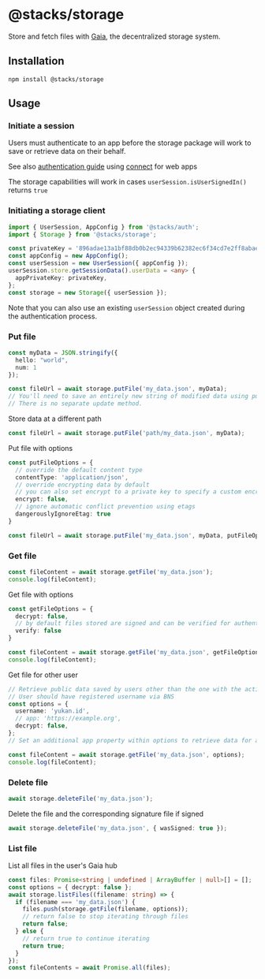 # @stacks/storage

Store and fetch files with [Gaia](https://docs.stacks.co/build-apps/references/gaia), the decentralized storage system.

## Installation

```
npm install @stacks/storage
```

## Usage

### Initiate a session
Users must authenticate to an app before the storage package will work to save or retrieve data on their behalf.

See also [authentication guide](https://docs.stacks.co/build-apps/guides/authentication) using [connect](https://github.com/blockstack/connect#readme) for web apps

The storage capabilities will work in cases `userSession.isUserSignedIn()` returns `true`

### Initiating a storage client

```typescript
import { UserSession, AppConfig } from '@stacks/auth';
import { Storage } from '@stacks/storage';

const privateKey = '896adae13a1bf88db0b2ec94339b62382ec6f34cd7e2ff8abae7ec271e05f9d8';
const appConfig = new AppConfig();
const userSession = new UserSession({ appConfig });
userSession.store.getSessionData().userData = <any> {
  appPrivateKey: privateKey,
};
const storage = new Storage({ userSession });
```

Note that you can also use an existing `userSession` object created during the authentication process.

### Put file

```typescript
const myData = JSON.stringify({
  hello: "world",
  num: 1
});

const fileUrl = await storage.putFile('my_data.json', myData);
// You'll need to save an entirely new string of modified data using putFile with the same fileName every time you want to update a record. 
// There is no separate update method.
```

Store data at a different path

```typescript
const fileUrl = await storage.putFile('path/my_data.json', myData);
```

Put file with options

```typescript
const putFileOptions = {
  // override the default content type
  contentType: 'application/json', 
  // override encrypting data by default
  // you can also set encrypt to a private key to specify a custom encryption key
  encrypt: false, 
  // ignore automatic conflict prevention using etags
  dangerouslyIgnoreEtag: true
}

const fileUrl = await storage.putFile('my_data.json', myData, putFileOptions);
```

### Get file

```typescript
const fileContent = await storage.getFile('my_data.json');
console.log(fileContent);
```

Get file with options

```typescript
const getFileOptions = {
  decrypt: false,
  // by default files stored are signed and can be verified for authenticity
  verify: false
}

const fileContent = await storage.getFile('my_data.json', getFileOptions);
console.log(fileContent);
```

Get file for other user

```typescript
// Retrieve public data saved by users other than the one with the active session
// User should have registered username via BNS
const options = {
  username: 'yukan.id',
  // app: 'https://example.org',
  decrypt: false,
};
// Set an additional app property within options to retrieve data for a user as saved by an app hosted at a separate domain

const fileContent = await storage.getFile('my_data.json', options);
console.log(fileContent);
```

### Delete file

```typescript
await storage.deleteFile('my_data.json');
```

Delete the file and the corresponding signature file if signed

```typescript
await storage.deleteFile('my_data.json', { wasSigned: true });
```

### List file

List all files in the user's Gaia hub

```typescript
const files: Promise<string | undefined | ArrayBuffer | null>[] = [];
const options = { decrypt: false };
await storage.listFiles((filename: string) => {
  if (filename === 'my_data.json') {
    files.push(storage.getFile(filename, options));
    // return false to stop iterating through files
    return false;
  } else {
    // return true to continue iterating
    return true;
  }
});
const fileContents = await Promise.all(files);
```
